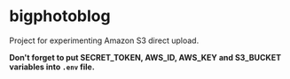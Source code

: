 bigphotoblog
============

Project for experimenting Amazon S3 direct upload.

**Don't forget to put SECRET_TOKEN, AWS_ID, AWS_KEY and S3_BUCKET variables into ```.env``` file.**
